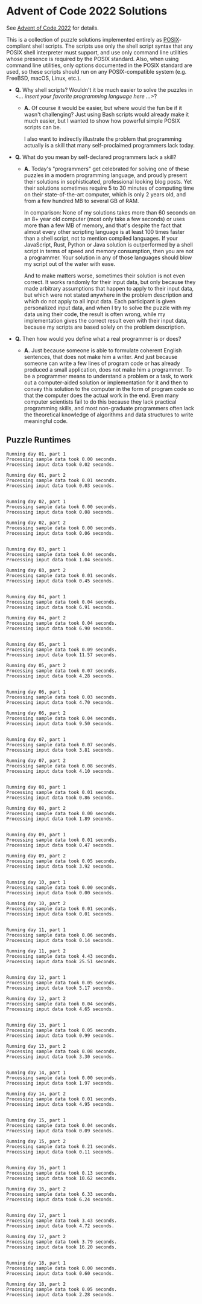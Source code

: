 # Advent of Code 2022 Solutions

See [Advent of Code 2022](https://https://adventofcode.com/2022/) for details.

This is a collection of puzzle solutions implemented entirely as [POSIX](https://pubs.opengroup.org/onlinepubs/9699919799)-compliant shell scripts. The scripts use only the shell script syntax that any POSIX shell interpreter must support, and use only command line utilities whose presence is required by the POSIX standard. Also, when using command line utilities, only options documented in the POSIX standard are used, so these scripts should run on any POSIX-compatible system (e.g. FreeBSD, macOS, Linux, etc.).


- **Q.** Why shell scripts? Wouldn't it be much easier to solve the puzzles in \
\<*... insert your favorite programming language here ...*\>?

  - **A.** Of course it would be easier, but where would the fun be if it wasn't challenging? Just using Bash scripts would already make it much easier, but I wanted to show how powerful simple POSIX scripts can be.

    I also want to indirectly illustrate the problem that programming actually is a skill that many self-proclaimed programmers lack today.

- **Q.** What do you mean by self-declared programmers lack a skill?

  - **A.** Today's "programmers" get celebrated for solving one of these puzzles in a modern programming language, and proudly present their solutions in sophisticated, professional looking blog posts. Yet their solutions sometimes require 5 to 30 minutes of computing time on their state-of-the-art computer, which is only 2 years old, and from a few hundred MB to several GB of RAM.

    In comparison: None of my solutions takes more than 60 seconds on an 8+ year old computer (most only take a few seconds) or uses more than a few MB of memory, and that's despite the fact that almost every other scripting language is at least 100 times faster than a shell script, not to mention compiled languages. If your JavaScript, Rust, Python or Java solution is outperformed by a shell script in terms of speed and memory consumption, then you are not a programmer. Your solution in any of those languages should blow my script out of the water with ease.

    And to make matters worse, sometimes their solution is not even correct. It works randomly for their input data, but only because they made arbitrary assumptions that happen to apply to their input data, but which were not stated anywhere in the problem description and which do not apply to all input data. Each participant is given personalized input data, and when I try to solve the puzzle with my data using their code, the result is often wrong, while my implementation gives the correct result even with their input data, because my scripts are based solely on the problem description.

- **Q.** Then how would you define what a real programmer is or does?

  - **A.** Just because someone is able to formulate coherent English sentences, that does not make him a writer. And just because someone can write a few lines of program code or has already produced a small application, does not make him a programmer. To be a programmer means to understand a problem or a task, to work out a computer-aided solution or implementation for it and then to convey this solution to the computer in the form of program code so that the computer does the actual work in the end. Even many computer scientists fail to do this because they lack practical programming skills, and most non-graduate programmers often lack the theoretical knowledge of algorithms and data structures to write meaningful code.


## Puzzle Runtimes

```
Running day 01, part 1
Processing sample data took 0.00 seconds.
Processing input data took 0.02 seconds.

Running day 01, part 2
Processing sample data took 0.01 seconds.
Processing input data took 0.03 seconds.


Running day 02, part 1
Processing sample data took 0.00 seconds.
Processing input data took 0.08 seconds.

Running day 02, part 2
Processing sample data took 0.00 seconds.
Processing input data took 0.06 seconds.


Running day 03, part 1
Processing sample data took 0.04 seconds.
Processing input data took 1.04 seconds.

Running day 03, part 2
Processing sample data took 0.01 seconds.
Processing input data took 0.45 seconds.


Running day 04, part 1
Processing sample data took 0.04 seconds.
Processing input data took 6.91 seconds.

Running day 04, part 2
Processing sample data took 0.04 seconds.
Processing input data took 6.90 seconds.


Running day 05, part 1
Processing sample data took 0.09 seconds.
Processing input data took 11.57 seconds.

Running day 05, part 2
Processing sample data took 0.07 seconds.
Processing input data took 4.28 seconds.


Running day 06, part 1
Processing sample data took 0.03 seconds.
Processing input data took 4.70 seconds.

Running day 06, part 2
Processing sample data took 0.04 seconds.
Processing input data took 9.50 seconds.


Running day 07, part 1
Processing sample data took 0.07 seconds.
Processing input data took 3.81 seconds.

Running day 07, part 2
Processing sample data took 0.08 seconds.
Processing input data took 4.10 seconds.


Running day 08, part 1
Processing sample data took 0.01 seconds.
Processing input data took 0.86 seconds.

Running day 08, part 2
Processing sample data took 0.00 seconds.
Processing input data took 1.89 seconds.


Running day 09, part 1
Processing sample data took 0.01 seconds.
Processing input data took 0.47 seconds.

Running day 09, part 2
Processing sample data took 0.05 seconds.
Processing input data took 3.92 seconds.


Running day 10, part 1
Processing sample data took 0.00 seconds.
Processing input data took 0.00 seconds.

Running day 10, part 2
Processing sample data took 0.01 seconds.
Processing input data took 0.01 seconds.


Running day 11, part 1
Processing sample data took 0.06 seconds.
Processing input data took 0.14 seconds.

Running day 11, part 2
Processing sample data took 4.43 seconds.
Processing input data took 25.51 seconds.


Running day 12, part 1
Processing sample data took 0.05 seconds.
Processing input data took 5.17 seconds.

Running day 12, part 2
Processing sample data took 0.04 seconds.
Processing input data took 4.65 seconds.


Running day 13, part 1
Processing sample data took 0.05 seconds.
Processing input data took 0.99 seconds.

Running day 13, part 2
Processing sample data took 0.08 seconds.
Processing input data took 3.30 seconds.


Running day 14, part 1
Processing sample data took 0.00 seconds.
Processing input data took 1.97 seconds.

Running day 14, part 2
Processing sample data took 0.01 seconds.
Processing input data took 4.95 seconds.


Running day 15, part 1
Processing sample data took 0.04 seconds.
Processing input data took 0.09 seconds.

Running day 15, part 2
Processing sample data took 0.21 seconds.
Processing input data took 0.11 seconds.


Running day 16, part 1
Processing sample data took 0.13 seconds.
Processing input data took 10.62 seconds.

Running day 16, part 2
Processing sample data took 6.33 seconds.
Processing input data took 6.24 seconds.


Running day 17, part 1
Processing sample data took 3.43 seconds.
Processing input data took 4.72 seconds.

Running day 17, part 2
Processing sample data took 3.79 seconds.
Processing input data took 16.20 seconds.


Running day 18, part 1
Processing sample data took 0.00 seconds.
Processing input data took 0.60 seconds.

Running day 18, part 2
Processing sample data took 0.05 seconds.
Processing input data took 2.28 seconds.
```